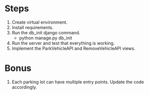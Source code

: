 # Steps
1. Create virtual environment.
2. Install requirements.
3. Run the db_init django command.
    - python manage.py db_init
4. Run the server and test that everything is working.
5. Implement the ParkVehicleAPI and RemoveVehicleAPI views.

# Bonus
1. Each parking lot can have multiple entry points. Update the code accordingly.
